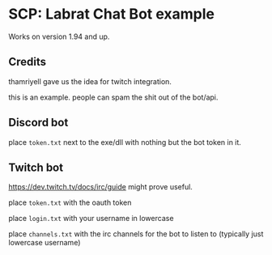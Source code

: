 # SCP: Labrat Chat Bot example

Works on version 1.94 and up.

## Credits

thamriyell gave us the idea for twitch integration.

this is an example. people can spam the shit out of the bot/api.

## Discord bot

place `token.txt` next to the exe/dll with nothing but the bot token in it.

## Twitch bot

https://dev.twitch.tv/docs/irc/guide might prove useful.

place `token.txt` with the oauth token

place `login.txt` with your username in lowercase

place `channels.txt` with the irc channels for the bot to listen to (typically just lowercase username)